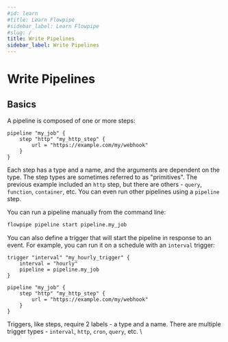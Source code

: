 ```yaml
---
#id: learn
#title: Learn Flowpipe
#sidebar_label: Learn Flowpipe
#slug: /
title: Write Pipelines
sidebar_label: Write Pipelines
---
```


# Write Pipelines

## Basics

A pipeline is composed of one or more steps:


```hcl
pipeline "my_job" {
    step "http" "my_http_step" {
        url = "https://example.com/my/webhook"
    }
}
```

Each step has a type and a name, and the arguments are dependent on the type.  The step types are sometimes referred to as "primitives".  The previous example included an `http` step, but there are others - `query`, `function`, `container`, etc.  You can even run other pipelines using a `pipeline` step.


You can run a pipeline manually from the command line:
```bash
flowpipe pipeline start pipeline.my_job
```

You can also define a trigger that will start the pipeline in response to an event.  For example, you can run it on a schedule with an `interval` trigger:

```hcl
trigger "interval" "my_hourly_trigger" {
    interval = "hourly"
    pipeline = pipeline.my_job
}

pipeline "my_job" {
    step "http" "my_http_step" {
        url = "https://example.com/my/webhook"
    }
}
```

Triggers, like steps, require 2 labels - a type and a name.  There are multiple trigger types -  `interval`, `http`, `cron`, `query`, etc.
\